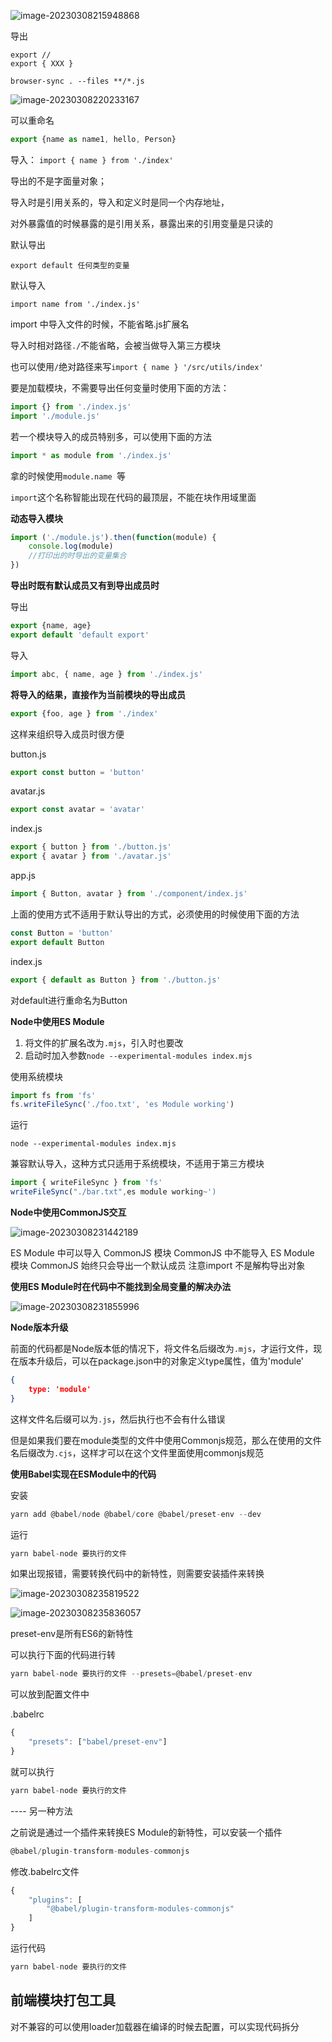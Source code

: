 ![image-20230308215948868](images/image-20230308215948868.png) 

导出

```
export //
export { XXX } 
```



`browser-sync . --files **/*.js`

 ![image-20230308220233167](images/image-20230308220233167.png) 

可以重命名

```js
export {name as name1, hello, Person}
```

导入： `import { name } from './index'`

导出的不是字面量对象；

导入时是引用关系的，导入和定义时是同一个内存地址，

对外暴露值的时候暴露的是引用关系，暴露出来的引用变量是只读的



默认导出

`export default 任何类型的变量`

默认导入

`import name from './index.js'`

import 中导入文件的时候，不能省略.js扩展名

导入时相对路径`./`不能省略，会被当做导入第三方模块

也可以使用`/`绝对路径来写`import { name } '/src/utils/index'`

要是加载模块，不需要导出任何变量时使用下面的方法：

```js
import {} from './index.js'
import './module.js'
```

若一个模块导入的成员特别多，可以使用下面的方法

```js
import * as module from './index.js'
```

拿的时候使用`module.name `等



`import`这个名称智能出现在代码的最顶层，不能在块作用域里面

**动态导入模块**

```js
import ('./module.js').then(function(module) {
    console.log(module)
    //打印出的时导出的变量集合
})
```

**导出时既有默认成员又有到导出成员时**

导出

```js
export {name, age}
export default 'default export'
```

导入

```js
import abc, { name, age } from './index.js'
```

**将导入的结果，直接作为当前模块的导出成员**

```js
export {foo, age } from './index'
```

这样来组织导入成员时很方便

button.js

```js
export const button = 'button'
```

avatar.js

```js
export const avatar = 'avatar'
```

index.js

```js
export { button } from './button.js'
export { avatar } from './avatar.js'
```

app.js

```js
import { Button, avatar } from './component/index.js'
```

上面的使用方式不适用于默认导出的方式，必须使用的时候使用下面的方法

```js
const Button = 'button'
export default Button
```

index.js

```js
export { default as Button } from './button.js'
```

对default进行重命名为Button

**Node中使用ES Module**

1. 将文件的扩展名改为`.mjs`，引入时也要改
2. 启动时加入参数`node --experimental-modules index.mjs`

 使用系统模块

```js
import fs from 'fs'
fs.writeFileSync('./foo.txt', 'es Module working')
```

运行

```
node --experimental-modules index.mjs
```

兼容默认导入，这种方式只适用于系统模块，不适用于第三方模块

```js
import { writeFileSync } from 'fs'
writeFileSync("./bar.txt",es module working~')
```

**Node中使用CommonJS交互**

![image-20230308231442189](images/image-20230308231442189.png) 

ES Module 中可以导入 CommonJS 模块
CommonJS 中不能导入 ES Module 模块
CommonJS 始终只会导出一个默认成员
注意import 不是解构导出对象

**使用ES Module时在代码中不能找到全局变量的解决办法**

![image-20230308231855996](images/image-20230308231855996.png)

**Node版本升级**

前面的代码都是Node版本低的情况下，将文件名后缀改为`.mjs`，才运行文件，现在版本升级后，可以在package.json中的对象定义type属性，值为'module'

```json
{
    type: 'module'
}
```

这样文件名后缀可以为`.js`，然后执行也不会有什么错误

但是如果我们要在module类型的文件中使用Commonjs规范，那么在使用的文件名后缀改为`.cjs`，这样才可以在这个文件里面使用commonjs规范

**使用Babel实现在ESModule中的代码**

安装

```js
yarn add @babel/node @babel/core @babel/preset-env --dev
```

运行

```js
yarn babel-node 要执行的文件
```

如果出现报错，需要转换代码中的新特性，则需要安装插件来转换

![image-20230308235819522](images/image-20230308235819522.png) 

![image-20230308235836057](images/image-20230308235836057.png) 

preset-env是所有ES6的新特性

可以执行下面的代码进行转

```js
yarn babel-node 要执行的文件 --presets=@babel/preset-env
```

可以放到配置文件中

.babelrc

```js
{
    "presets": ["babel/preset-env"]
}
```

就可以执行

```js
yarn babel-node 要执行的文件
```

---- 另一种方法

之前说是通过一个插件来转换ES Module的新特性，可以安装一个插件

```js
@babel/plugin-transform-modules-commonjs
```

修改.babelrc文件

```js
{
    "plugins": [
        "@babel/plugin-transform-modules-commonjs"
    ]
}
```

运行代码

```js
yarn babel-node 要执行的文件
```

## 前端模块打包工具

对不兼容的可以使用loader加载器在编译的时候去配置，可以实现代码拆分